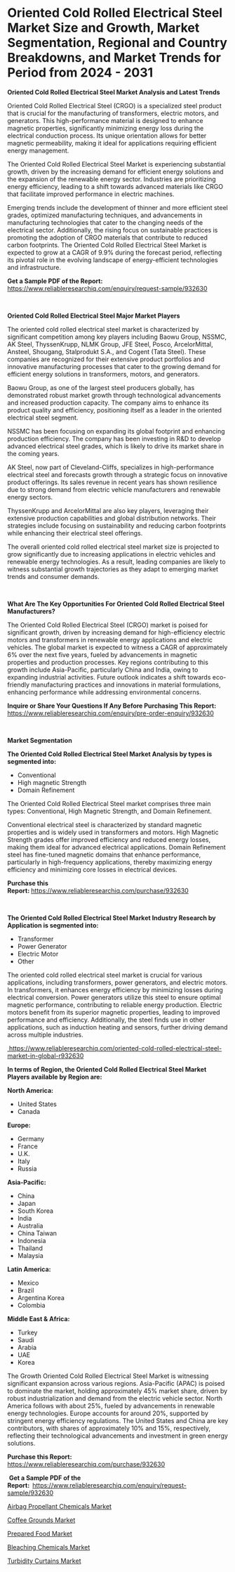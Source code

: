 <p><h1>Oriented Cold Rolled Electrical Steel Market Size and Growth, Market Segmentation, Regional and Country Breakdowns, and Market Trends for Period from 2024 -  2031</h1></p><p><strong>Oriented Cold Rolled Electrical Steel Market Analysis and Latest Trends</strong></p>
<p><p>Oriented Cold Rolled Electrical Steel (CRGO) is a specialized steel product that is crucial for the manufacturing of transformers, electric motors, and generators. This high-performance material is designed to enhance magnetic properties, significantly minimizing energy loss during the electrical conduction process. Its unique orientation allows for better magnetic permeability, making it ideal for applications requiring efficient energy management.</p><p>The Oriented Cold Rolled Electrical Steel Market is experiencing substantial growth, driven by the increasing demand for efficient energy solutions and the expansion of the renewable energy sector. Industries are prioritizing energy efficiency, leading to a shift towards advanced materials like CRGO that facilitate improved performance in electric machines.</p><p>Emerging trends include the development of thinner and more efficient steel grades, optimized manufacturing techniques, and advancements in manufacturing technologies that cater to the changing needs of the electrical sector. Additionally, the rising focus on sustainable practices is promoting the adoption of CRGO materials that contribute to reduced carbon footprints. The Oriented Cold Rolled Electrical Steel Market is expected to grow at a CAGR of 9.9% during the forecast period, reflecting its pivotal role in the evolving landscape of energy-efficient technologies and infrastructure.</p></p>
<p><strong>Get a Sample PDF of the Report:&nbsp;</strong> <a href="https://www.reliableresearchiq.com/enquiry/request-sample/932630?utm_campaign=123&utm_medium=2&utm_source=Github&utm_content=ia&utm_term=03122024&utm_id=oriented-cold-rolled-electrical-steel">https://www.reliableresearchiq.com/enquiry/request-sample/932630</a></p>
<p>&nbsp;</p>
<p><strong>Oriented Cold Rolled Electrical Steel Major Market Players</strong></p>
<p><p>The oriented cold rolled electrical steel market is characterized by significant competition among key players including Baowu Group, NSSMC, AK Steel, ThyssenKrupp, NLMK Group, JFE Steel, Posco, ArcelorMittal, Ansteel, Shougang, Stalprodukt S.A., and Cogent (Tata Steel). These companies are recognized for their extensive product portfolios and innovative manufacturing processes that cater to the growing demand for efficient energy solutions in transformers, motors, and generators.</p><p>Baowu Group, as one of the largest steel producers globally, has demonstrated robust market growth through technological advancements and increased production capacity. The company aims to enhance its product quality and efficiency, positioning itself as a leader in the oriented electrical steel segment.</p><p>NSSMC has been focusing on expanding its global footprint and enhancing production efficiency. The company has been investing in R&D to develop advanced electrical steel grades, which is likely to drive its market share in the coming years.</p><p>AK Steel, now part of Cleveland-Cliffs, specializes in high-performance electrical steel and forecasts growth through a strategic focus on innovative product offerings. Its sales revenue in recent years has shown resilience due to strong demand from electric vehicle manufacturers and renewable energy sectors.</p><p>ThyssenKrupp and ArcelorMittal are also key players, leveraging their extensive production capabilities and global distribution networks. Their strategies include focusing on sustainability and reducing carbon footprints while enhancing their electrical steel offerings.</p><p>The overall oriented cold rolled electrical steel market size is projected to grow significantly due to increasing applications in electric vehicles and renewable energy technologies. As a result, leading companies are likely to witness substantial growth trajectories as they adapt to emerging market trends and consumer demands.</p></p>
<p>&nbsp;</p>
<p><strong>What Are The Key Opportunities For Oriented Cold Rolled Electrical Steel Manufacturers?</strong></p>
<p><p>The Oriented Cold Rolled Electrical Steel (CRGO) market is poised for significant growth, driven by increasing demand for high-efficiency electric motors and transformers in renewable energy applications and electric vehicles. The global market is expected to witness a CAGR of approximately 6% over the next five years, fueled by advancements in magnetic properties and production processes. Key regions contributing to this growth include Asia-Pacific, particularly China and India, owing to expanding industrial activities. Future outlook indicates a shift towards eco-friendly manufacturing practices and innovations in material formulations, enhancing performance while addressing environmental concerns.</p></p>
<p><strong>Inquire or Share Your Questions If Any Before Purchasing This Report:</strong> <a href="https://www.reliableresearchiq.com/enquiry/pre-order-enquiry/932630?utm_campaign=123&utm_medium=2&utm_source=Github&utm_content=ia&utm_term=03122024&utm_id=oriented-cold-rolled-electrical-steel">https://www.reliableresearchiq.com/enquiry/pre-order-enquiry/932630</a></p>
<p>&nbsp;</p>
<p><strong>Market Segmentation</strong></p>
<p><strong>The Oriented Cold Rolled Electrical Steel Market Analysis by types is segmented into:</strong></p>
<p><ul><li>Conventional</li><li>High magnetic Strength</li><li>Domain Refinement</li></ul></p>
<p><p>The Oriented Cold Rolled Electrical Steel market comprises three main types: Conventional, High Magnetic Strength, and Domain Refinement. </p><p>Conventional electrical steel is characterized by standard magnetic properties and is widely used in transformers and motors. High Magnetic Strength grades offer improved efficiency and reduced energy losses, making them ideal for advanced electrical applications. Domain Refinement steel has fine-tuned magnetic domains that enhance performance, particularly in high-frequency applications, thereby maximizing energy efficiency and minimizing core losses in electrical devices.</p></p>
<p><strong>Purchase this Report:&nbsp;</strong><a href="https://www.reliableresearchiq.com/purchase/932630?utm_campaign=123&utm_medium=2&utm_source=Github&utm_content=ia&utm_term=03122024&utm_id=oriented-cold-rolled-electrical-steel">https://www.reliableresearchiq.com/purchase/932630</a></p>
<p>&nbsp;</p>
<p><strong>The Oriented Cold Rolled Electrical Steel Market Industry Research by Application is segmented into:</strong></p>
<p><ul><li>Transformer</li><li>Power Generator</li><li>Electric Motor</li><li>Other</li></ul></p>
<p><p>The oriented cold rolled electrical steel market is crucial for various applications, including transformers, power generators, and electric motors. In transformers, it enhances energy efficiency by minimizing losses during electrical conversion. Power generators utilize this steel to ensure optimal magnetic performance, contributing to reliable energy production. Electric motors benefit from its superior magnetic properties, leading to improved performance and efficiency. Additionally, the steel finds use in other applications, such as induction heating and sensors, further driving demand across multiple industries.</p></p>
<p><a href="https://www.reliableresearchiq.com/oriented-cold-rolled-electrical-steel-market-in-global-r932630?utm_campaign=123&utm_medium=2&utm_source=Github&utm_content=ia&utm_term=03122024&utm_id=oriented-cold-rolled-electrical-steel">&nbsp;https://www.reliableresearchiq.com/oriented-cold-rolled-electrical-steel-market-in-global-r932630</a></p>
<p><strong>In terms of Region, the Oriented Cold Rolled Electrical Steel Market Players available by Region are:</strong></p>
<p>
    <p> <strong> North America: </strong>
        <ul>
            <li>United States</li>
            <li>Canada</li>
        </ul>
        </p> 
    <p> <strong> Europe: </strong>
        <ul>
            <li>Germany</li>
            <li>France</li>
            <li>U.K.</li>
            <li>Italy</li>
            <li>Russia</li>
        </ul>
        </p> 
    <p> <strong> Asia-Pacific: </strong>
        <ul>
            <li>China</li>
            <li>Japan</li>
            <li>South Korea</li>
            <li>India</li>
            <li>Australia</li>
            <li>China Taiwan</li>
            <li>Indonesia</li>
            <li>Thailand</li>
            <li>Malaysia</li>
        </ul>
        </p> 
    <p> <strong> Latin America: </strong>
        <ul>
            <li>Mexico</li>
            <li>Brazil</li>
            <li>Argentina Korea</li>
            <li>Colombia</li>
        </ul>
        </p> 
    <p> <strong> Middle East & Africa: </strong>
        <ul>
            <li>Turkey</li>
            <li>Saudi</li>
            <li>Arabia</li>
            <li>UAE</li>
            <li>Korea</li>
        </ul>
    </p>
    </p>
<p><p>The Growth Oriented Cold Rolled Electrical Steel Market is witnessing significant expansion across various regions. Asia-Pacific (APAC) is poised to dominate the market, holding approximately 45% market share, driven by robust industrialization and demand from the electric vehicle sector. North America follows with about 25%, fueled by advancements in renewable energy technologies. Europe accounts for around 20%, supported by stringent energy efficiency regulations. The United States and China are key contributors, with shares of approximately 10% and 15%, respectively, reflecting their technological advancements and investment in green energy solutions.</p></p>
<p><strong>Purchase this Report: </strong><a href="https://www.reliableresearchiq.com/purchase/932630?utm_campaign=123&utm_medium=2&utm_source=Github&utm_content=ia&utm_term=03122024&utm_id=oriented-cold-rolled-electrical-steel">https://www.reliableresearchiq.com/purchase/932630</a></p>
<p>&nbsp;<strong>Get a Sample PDF of the Report:&nbsp;&nbsp;</strong><a href="https://www.reliableresearchiq.com/enquiry/request-sample/932630?utm_campaign=123&utm_medium=2&utm_source=Github&utm_content=ia&utm_term=03122024&utm_id=oriented-cold-rolled-electrical-steel">https://www.reliableresearchiq.com/enquiry/request-sample/932630</a></p>
<p><strong></strong></p>
<p><p><a href="https://issuu.com/reportprime-2/docs/airbag-propellant-chemicals-market-size-2030.pptx?utm_campaign=123&utm_medium=2&utm_source=Github&utm_content=ia&utm_term=03122024&utm_id=oriented-cold-rolled-electrical-steel">Airbag Propellant Chemicals Market</a></p><p><a href="https://www.linkedin.com/pulse/market-report-covering-coffee-groundsmarket-share-development-production-ih6ee?utm_campaign=123&utm_medium=2&utm_source=Github&utm_content=ia&utm_term=03122024&utm_id=oriented-cold-rolled-electrical-steel">Coffee Grounds Market</a></p><p><a href="https://www.linkedin.com/pulse/assessing-competition-prepared-food-market-strengths-limitations-npvze?utm_campaign=123&utm_medium=2&utm_source=Github&utm_content=ia&utm_term=03122024&utm_id=oriented-cold-rolled-electrical-steel">Prepared Food Market</a></p><p><a href="https://issuu.com/reportprime-2/docs/bleaching-chemicals-market-size-2030.pptx?utm_campaign=123&utm_medium=2&utm_source=Github&utm_content=ia&utm_term=03122024&utm_id=oriented-cold-rolled-electrical-steel">Bleaching Chemicals Market</a></p><p><a href="https://www.linkedin.com/pulse/key-trends-growth-drivers-turbidity-curtains-market-striking-ymnue?utm_campaign=123&utm_medium=2&utm_source=Github&utm_content=ia&utm_term=03122024&utm_id=oriented-cold-rolled-electrical-steel">Turbidity Curtains Market</a></p></p>